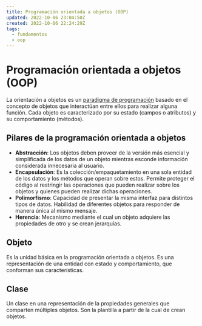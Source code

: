 ```yaml
---
title: Programación orientada a objetos (OOP)
updated: 2022-10-06 23:04:50Z
created: 2022-10-06 22:24:29Z
tags:
  - fundamentos
  - oop
---
```


# Programación orientada a objetos (OOP)
La orientación a objetos es un [paradigma de programación](../Fundamentos%20de%20CS/Paradigmas%20de%20programación.md)  basado en el concepto de objetos que interactúan entre ellos para realizar alguna función. Cada objeto es caracterizado por su estado (campos o atributos) y su comportamiento (métodos).

## Pilares de la programación orientada a objetos
 - **Abstracción**: Los objetos deben proveer de la versión más esencial y simplificada de los datos de un objeto mientras esconde información considerada innecesaria al usuario.
-  **Encapsulación**: Es la colección/empaquetamiento en una sola entidad de los datos y los métodos que operan sobre estos. Permite proteger el código al restringir las operaciones que pueden realizar sobre los objetos y quienes pueden realizar dichas operaciones.
- **Polimorfismo**: Capacidad de presentar la misma interfaz para distintos tipos de datos. Habilidad de diferentes objetos para responder de manera única al mismo mensaje.
- **Herencia**: Mecanismo mediante el cual un objeto adquiere las propiedades de otro y se crean jerarquías.

## Objeto
Es la unidad básica en la programación orientada a objetos. Es una representación de una entidad con estado y comportamiento, que conforman sus características.

## Clase
Un clase en una representación de la propiedades generales que comparten múltiples objetos. Son la plantilla a partir de la cual de crean objetos.